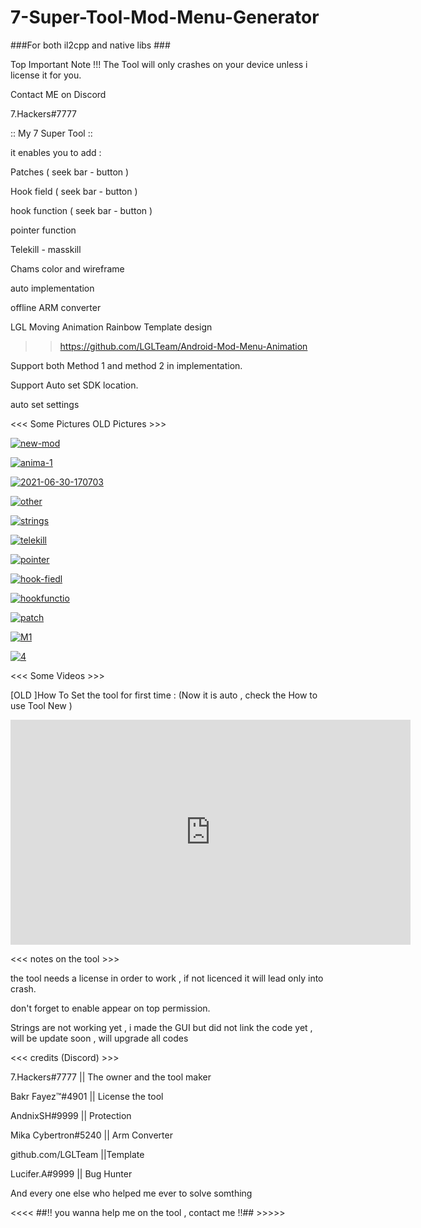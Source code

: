 # 7-Super-Tool-Mod-Menu-Generator
###For both il2cpp and native libs ###

Top Important Note !!!  The Tool will only crashes on your device unless i license it for you. 

Contact ME on Discord 

7.Hackers#7777


:: My 7 Super Tool ::

it enables you to add : 

   Patches ( seek bar - button )

Hook field ( seek bar - button )

hook function ( seek bar - button )

pointer function 

Telekill - masskill

Chams  color and wireframe

auto implementation 

offline ARM converter 

LGL Moving Animation Rainbow Template design

>> https://github.com/LGLTeam/Android-Mod-Menu-Animation

Support both  Method 1 and method 2 in implementation.

Support Auto set SDK location.

auto set settings


<<< Some Pictures OLD Pictures >>>
 
 <a href="https://ibb.co/PZg2W2t"><img src="https://i.ibb.co/kgXLDLM/new-mod.jpg" alt="new-mod" border="0"></a>
 
<a href="https://ibb.co/ts9CPfv"><img src="https://i.ibb.co/VSsBpyz/anima-1.gif" alt="anima-1" border="0"></a>

<a href="https://ibb.co/XXDFpLC"><img src="https://i.ibb.co/XXDFpLC/2021-06-30-170703.png" alt="2021-06-30-170703" border="0"></a>

<a href="https://ibb.co/5rG7KJx"><img src="https://i.ibb.co/5rG7KJx/other.png" alt="other" border="0"></a> 

<a href="https://ibb.co/tzT42Bf"><img src="https://i.ibb.co/tzT42Bf/strings.png" alt="strings" border="0"></a>

<a href="https://ibb.co/SsV002Z"><img src="https://i.ibb.co/SsV002Z/telekill.png" alt="telekill" border="0"></a> 

<a href="https://ibb.co/K6ndDXB"><img src="https://i.ibb.co/K6ndDXB/pointer.png" alt="pointer" border="0"></a>

<a href="https://ibb.co/8Yjg2sc"><img src="https://i.ibb.co/8Yjg2sc/hook-fiedl.png" alt="hook-fiedl" border="0"></a> 

<a href="https://ibb.co/M5SmdL5"><img src="https://i.ibb.co/M5SmdL5/hookfunctio.png" alt="hookfunctio" border="0"></a>

<a href="https://ibb.co/gyysM26"><img src="https://i.ibb.co/gyysM26/patch.png" alt="patch" border="0"></a>

<a href="https://ibb.co/VTMrkKq"><img src="https://i.ibb.co/VTMrkKq/M1.png" alt="M1" border="0"></a>

<a href="https://ibb.co/x3J19cB"><img src="https://i.ibb.co/XVS70dK/4.png" alt="4" border="0" /></a>



<<< Some Videos >>>

[OLD ]How To Set the tool for first time : (Now it is auto , check the How to use Tool New ) 

<iframe width="640" height="360" frameborder="0" src="https://mega.nz/embed/QAUTiIaQ#fZumeTkxmwR9Yqx0-MWxuAxPjRH8qU4xFsXFBGHHfcQ" allowfullscreen ></iframe>


<<< notes on the tool >>>

the tool needs a license in order to work , if not licenced it will lead only into crash. 

 don't forget to enable appear on top permission.
 
 Strings are not working yet , i made the GUI but did not link the code yet , will be update soon , will upgrade all codes

<<< credits (Discord) >>>

7.Hackers#7777      || The owner and the tool maker

Bakr Fayez™#4901    || License the tool

AndnixSH#9999       || Protection

Mika Cybertron#5240 || Arm Converter

github.com/LGLTeam  ||Template

Lucifer.A#9999      || Bug Hunter

And every one else who helped me ever to solve somthing

<<<< ##!! you wanna help me on the tool , contact me !!## >>>>>
